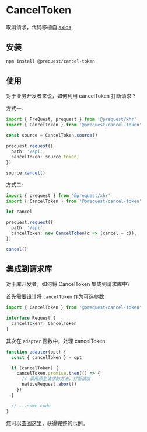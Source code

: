 # CancelToken

取消请求，代码移植自 [axios](https://github.com/axios/axios/tree/master/lib/cancel)

## 安装

```bash
npm install @prequest/cancel-token
```

## 使用

对于业务开发者来说，如何利用 cancelToken 打断请求？

方式一:

```ts
import { PreQuest, prequest } from '@prequest/xhr'
import { CancelToken } from '@prequest/cancel-token'

const source = CancelToken.source()

prequest.request({
  path: '/api',
  cancelToken: source.token,
})

source.cancel()
```

方式二:

```ts
import { prequest } from '@prequest/xhr'
import { CancelToken } from '@prequest/cancel-token'

let cancel

prequest.request({
  path: '/api',
  cancelToken: new CancelToken(c => (cancel = c)),
})

cancel()
```

## 集成到请求库

对于库开发者，如何将 CancelToken 集成到请求库中?

首先需要设计将 `cancelToken` 作为可选参数

```ts
import { CancelToken } from '@prequest/cancel-token'

interface Request {
  cancelToken?: CancelToken
}
```

其次在 `adapter` 函数中，处理 cancelToken

```ts
function adapter(opt) {
  const { cancelToken } = opt

  if (cancelToken) {
    cancelToken.promise.then(() => {
      // 调用原生请求的方法，打断请求
      nativeRequest.abort()
    })
  }

  // ...some code
}
```

您可以[查阅](https://github.com/xdoer/PreQuest/blob/main/packages/miniprogram/src/adapter.ts)这里，获得完整的示例。
